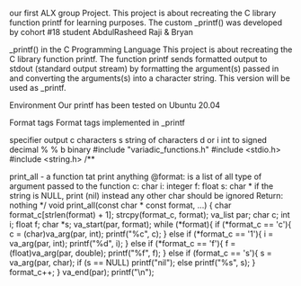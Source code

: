 our first ALX group Project. This project is about recreating the C library function printf for learning purposes. The custom _printf() was developed by cohort #18 student AbdulRasheed Raji & Bryan

_printf() in the C Programming Language
This project is about recreating the C library function printf. The function printf sends formatted output to stdout (standard output stream) by formatting the argument(s) passed in and converting the arguments(s) into a character string. This version will be used as _printf.

Environment
Our printf has been tested on Ubuntu 20.04

Format tags
Format tags implemented in _printf

specifier	output
c	characters
s	string of characters
d or i	int to signed decimal
%	%
b	binary
#include "variadic_functions.h"	
#include <stdio.h>	
#include <string.h>	
/**

print_all - a function tat print anything
@format: is a list of all type of argument passed to the function
c: char
i: integer
f: float
s: char *
if the string is NULL, print (nil) instead
any other char should be ignored
Return: nothing */
void print_all(const char * const format, ...) { char format_c[strlen(format) + 1]; strcpy(format_c, format); va_list par; char c; int i; float f; char *s; va_start(par, format); while (*format){ if (*format_c == 'c'){ c = (char)va_arg(par, int); printf("%c", c); } else if (*format_c == '1'){ i = va_arg(par, int); printf("%d", i); } else if (*format_c == 'f'){ f = (float)va_arg(par, double); printf("%f", f); } else if (format_c == 's'){ s = va_arg(par, char); if (s == NULL) printf("nil"); else printf("%s", s); } format_c++; } va_end(par); printf("\n");
